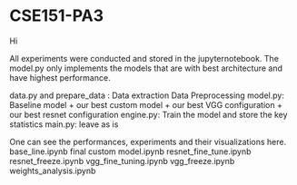 # CSE151-PA3

Hi 

All experiments were conducted and stored in the jupyternotebook. The model.py only implements the models that are with best architecture and have highest performance. 

data.py and prepare_data : Data extraction Data Preprocessing
model.py: Baseline model +  our best custom model + our best VGG configuration + our best resnet configuration
engine.py: Train the model and store the key statistics 
main.py: leave as is 

One can see the performances, experiments and their visualizations here.  
base_line.ipynb
final custom model.ipynb
resnet_fine_tune.ipynb
resnet_freeze.ipynb
vgg_fine_tuning.ipynb
vgg_freeze.ipynb
weights_analysis.ipynb
